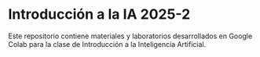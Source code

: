 # Introducción a la IA 2025-2

Este repositorio contiene materiales y laboratorios desarrollados en Google Colab para la clase de Introducción a la Inteligencia Artificial.